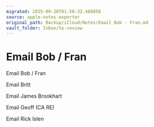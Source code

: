 ```yaml
---
migrated: 2025-09-20T01:50:32.468858
source: apple-notes-exporter
original_path: Backup/iCloud/Notes/Email Bob - Fran.md
vault_folder: Inbox/to-review
---
```

# Email Bob / Fran

Email Bob / Fran

Email Britt

Email James Brookhart

Email Geoff (CA RE)

Email Rick Islen

